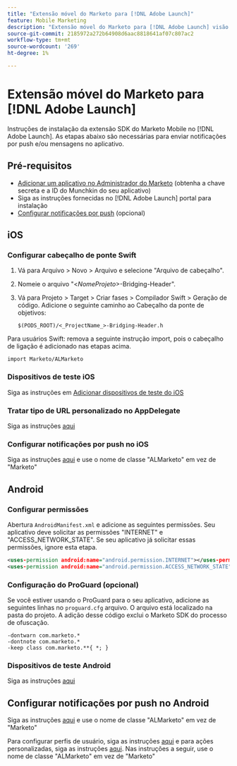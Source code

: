 ```yaml
---
title: "Extensão móvel do Marketo para [!DNL Adobe Launch]"
feature: Mobile Marketing
description: "Extensão móvel do Marketo para [!DNL Adobe Launch] visão geral"
source-git-commit: 2185972a272b64908d6aac8818641af07c807ac2
workflow-type: tm+mt
source-wordcount: '269'
ht-degree: 1%

---
```



# Extensão móvel do Marketo para [!DNL Adobe Launch]

Instruções de instalação da extensão SDK do Marketo Mobile no [!DNL Adobe Launch]. As etapas abaixo são necessárias para enviar notificações por push e/ou mensagens no aplicativo.

## Pré-requisitos

- [Adicionar um aplicativo no Administrador do Marketo](https://experienceleague.adobe.com/en/docs/marketo/using/product-docs/mobile-marketing/admin/add-a-mobile-app) (obtenha a chave secreta e a ID do Munchkin do seu aplicativo)
- Siga as instruções fornecidas no [!DNL Adobe Launch] portal para instalação
- [Configurar notificações por push](push-notifications.md) (opcional)

## iOS

### Configurar cabeçalho de ponte Swift

1. Vá para Arquivo > Novo > Arquivo e selecione &quot;Arquivo de cabeçalho&quot;.
1. Nomeie o arquivo &quot;&lt;_NomeProjeto_>-Bridging-Header&quot;.
1. Vá para Projeto > Target > Criar fases > Compilador Swift > Geração de código. Adicione o seguinte caminho ao Cabeçalho da ponte de objetivos:

   `$(PODS_ROOT)/<_ProjectName_>-Bridging-Header.h`

Para usuários Swift: remova a seguinte instrução import, pois o cabeçalho de ligação é adicionado nas etapas acima.

`import Marketo/ALMarketo`

### Dispositivos de teste iOS

Siga as instruções em [Adicionar dispositivos de teste do iOS](installation.md#ios_test_devices)

### Tratar tipo de URL personalizado no AppDelegate

Siga as instruções [aqui](installation.md#ios_test_devices)

### Configurar notificações por push no iOS

Siga as instruções [aqui](push-notifications.md) e use o nome de classe &quot;ALMarketo&quot; em vez de &quot;Marketo&quot;

## Android

### Configurar permissões

Abertura `AndroidManifest.xml` e adicione as seguintes permissões. Seu aplicativo deve solicitar as permissões &quot;INTERNET&quot; e &quot;ACCESS_NETWORK_STATE&quot;. Se seu aplicativo já solicitar essas permissões, ignore esta etapa.

```xml
<uses‐permission android:name="android.permission.INTERNET"></uses‐permission>
<uses‐permission android:name="android.permission.ACCESS_NETWORK_STATE"></uses‐permission>
```

### Configuração do ProGuard (opcional)

Se você estiver usando o ProGuard para o seu aplicativo, adicione as seguintes linhas no `proguard.cfg` arquivo. O arquivo está localizado na pasta do projeto. A adição desse código exclui o Marketo SDK do processo de ofuscação.

```
-dontwarn com.marketo.*
-dontnote com.marketo.*
-keep class com.marketo.**{ *; }
```

### Dispositivos de teste Android

Siga as instruções [aqui](installation.md#android_test_devices)

## Configurar notificações por push no Android

Siga as instruções [aqui](installation.md#android_firebase_cloud_messaging_support) e use o nome de classe &quot;ALMarketo&quot; em vez de &quot;Marketo&quot;

Para configurar perfis de usuário, siga as instruções [aqui](user-profiles.md) e para ações personalizadas, siga as instruções [aqui](custom-actions.md#android_custom_action). Nas instruções a seguir, use o nome de classe &quot;ALMarketo&quot; em vez de &quot;Marketo&quot;

